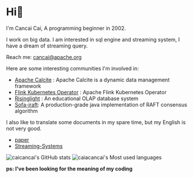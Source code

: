 # Hi👋
I'm Cancai Cai, A programming beginner in 2002.

I work on big data. I am interested in sql engine and streaming system, I have a dream of streaming query.

Reach me: cancai@apache.org

Here are some interesting communities I'm involved in:

- [Apache Calcite](https://github.com/apache/calcite) : Apache Calcite is a dynamic data management framework
- [Flink Kubernetes Operator](https://github.com/apache/flink-kubernetes-operator) : Apache Flink Kubernetes Operator
- [Risinglight](https://github.com/risinglightdb/risinglight) : An educational OLAP database system
- [Sofa-jraft](https://github.com/sofastack/sofa-jraft):  A production-grade java implementation of RAFT consensus algorithm

I also like to translate some documents in my spare time, but my English is not very good.

- [paper](https://github.com/caicancai/paper_reading_cn)
- [Streaming-Systems](https://github.com/caicancai/Streaming-Systems_CN)
  
![caicancai's GitHub stats](https://github-readme-stats.vercel.app/api?username=caicancai)
![caiacancai's Most used languages](https://github-readme-stats.vercel.app/api/top-langs/?username=caicancai&layout=compact&hide_border=true&langs_count=10)


**ps: I've been looking for the meaning of my coding**

